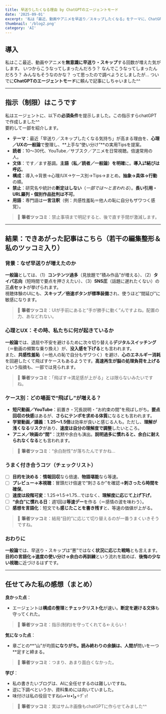 ```yaml
---
title: 早送りしたくなる理由 by ChatGPTのエージェントモード
date: '2025-09-01'
excerpt: '私は「最近、動画やアニメを早送り／スキップしたくなる」をテーマに、ChatGPTのエージェントモードへ執筆を依頼しました。指示（制限）→できあがった記事→ところどころの筆者ツッコミ→最後に任せてみた感想、の順でまとめます。'
thumbnail: '/blog2.png'
category: 'AI'
---
```


## 導入
私はここ最近、動画やアニメを**無意識に早送り・スキップ**する回数が増えた気がします。
いつからこうなってしまったんだろう？
なんでこうなってしまったんだろう？
みんなもそうなのかな？
って思ったので調べようとしましたが...
ついでに**ChatGPTのエージェントモード**に頼んで記事にしちゃいました^^

---

## 指示（制限）はこうです
私はエージェントに、以下の**必須条件**を提示しました。この指示すらchatGPTで作成しました^^ <br>
要約して一部を紹介します。

- **テーマ**：最近「早送り／スキップしたくなる気持ち」が高まる理由を、**心理／UXの一般論**で整理し、**上手な“使い分け”**の実用Tipsを提案。  
- **読者**：10〜30代、YouTube／サブスク／アニメを日常視聴。倍速常用の人。  
- **文体**：です／ます基調。**主語（私／読者／一般論）を明確**に。**導入⇄結びは呼応**。  
- **構成**：導入→背景→心理/UX→ケース別→Tips→まとめ。**抽象→具体→行動**の順。  
- **禁止**：研究名や統計の**断定はしない**（*一部では〜と言われる*）。**長い引用・URL羅列・個別作品批判は不可**。  
- **用語**：専門語は**一言注釈**（例：共感性羞恥＝他人の恥に自分もザワつく感覚）。  
> 💬 **筆者ツッコミ**：禁止事項まで明記すると、後で直す手間が激減します。

---

## 結果：できあがった記事はこちら（若干の編集整形＆私のツッコミ入り）

### 背景：なぜ早送りが増えたのか
**一般論**としては、（1）**コンテンツ過多**（見放題で“積み作品”が増える）、（2）**タイパ志向**（短時間で要点を押さえたい）、（3）**SNS圧**（話題に遅れたくない）の**三点セット**が挙げられます。  
視聴体験のUIにも、**スキップ／倍速ボタンが標準装備**され、使うほど“間延び”に敏感になります。  
> 💬 **筆者ツッコミ**：UIが手前にあると“手が勝手に動く”んですよね。配置の力、あなどれない。

### 心理とUX：その時、私たちに何が起きているか
**一般論**では、退屈や不安を避けるために次々切り替える**デジタルスイッチング**（＝動画の頻繁な乗り換え）が、**没入感を下げる**とも言われます。  
また、**共感性羞恥**（＝他人の恥で自分もザワつく）を避け、**心のエネルギー消耗**を回避したくて飛ばすケースもあるようです。**高速再生が脳の処理負荷を上げる**という指摘も、一部では見られます。  
> 💬 **筆者ツッコミ**：「飛ばす→満足感が上がる」とは限らないみたいですね。

### ケース別：どの場面で“飛ばし”が増える？
- **短尺動画／YouTube**：前置き・冗長説明・“お約束の間”を飛ばしがち。**要点回収の快感**はあるが、**さらにテンポを求める体質**になるとも言われます。  
- **学習動画／講義**：**1.25〜1.5倍**は効率が良いと感じる人も。ただし、**理解が浅くなるリスク**があり、**速度は自分の理解度で調整**したいところ。  
- **アニメ／映画の“間”**：沈黙や余白も演出。**説明過多に慣れると、余白に耐えられなくなる**とも言われます。  
> 💬 **筆者ツッコミ**：“余白耐性”が落ちたんですかね…

### うまく付き合うコツ（チェックリスト）
- [ ] **目的を決める**：**情報回収**なら倍速、**物語堪能**なら等速。  
- [ ] **プレビュー→本視聴**：冒頭だけ倍速で“刺さるか”を確認→**刺さったら時間を確保**。  
- [ ] **速度は段階可変**：1.25→1.5→1.75…ではなく、**理解度に応じて上げ下げ**。  
- [ ] **“余白”に慣れる日**：週1回は**等速デー**を作る（＝感情の波を味わう）。  
- [ ] **感想を言語化**：短文でも**感じたことを書き残す**と、等速の価値が上がる。  
> 💬 **筆者ツッコミ**：結局“目的”に応じて切り替えるのが一番うまくいきそうですね。

### おわりに
**一般論**では、早送り・スキップは“悪”ではなく**状況に応じた戦略**とも言えます。**目的の言語化→速度の使い分け→余白の再訓練**という流れを踏めば、**後悔の少ない視聴**に近づけるはずです。

---

## 任せてみた私の感想（まとめ）
**良かった点**：  
- エージェントは**構成の整理**と**チェックリスト化**が速い。**断定を避ける文体**も守ってくれた。  
> 💬 **筆者ツッコミ**：指示(制約)を守ってくれてる←えらい！

**気になった点**：  
- 章ごとの**“山”が均質**になりがち。読み終わりの余韻は、人間が**問いを一つ**足すと締まる。  
> 💬 **筆者ツッコミ**：つまり、あまり面白くなかった。 

**学び**：  
- 私の書きたいブログは、AIに全任せするのは難しいですね。
- 逆に下調べというか、資料集めには向いていました。
- 味付けは私の役目ですね(๑•̀ㅂ•́)و✧ｸﾞｯ!

> 💬 **筆者ツッコミ**：実はサムネ画像もchatGPTに作らせてみました^^
